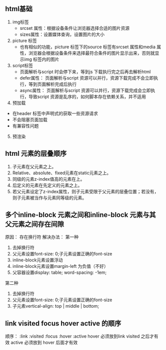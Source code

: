 ## html基础

1. img标签
	- srcset 属性：根据设备条件让浏览器选择合适的图片资源
	- sizes属性：设置媒体查询，设置图片的大小
2. picture 标签
	- 也有相似的功能，picture 标签下的source 标签有srcset 属性和media 属性，浏览器会根据设备条件来选择最符合条件的图片显示出来，否则就显示img 标签内的图片
3. script标签
	- 页面解析与script 时会停下来，等到js 下载执行完之后再去解析html
	- defer属性： 页面解析与script 资源可以并行，资源下载完成不会立即执行，等到页面解析完成后执行
	- async属性： 页面解析与script 资源可以并行，资源下载完成会立即执行，导致script 资源是乱序的，如何脚本存在依赖关系，并不适用
4. 预加载
- 在header 标签中声明式的获取一些资源请求
- 不会阻塞页面加载
- 有兼容性问题
> <link rel="preload" href="style.css" as="style" />
5. 预渲染
> <link rel="prerender" href="www.github.com/sihuanian" />

## html 元素的层叠顺序
1. 子元素在父元素之上。
2. Relative、absolute、fixed元素在static元素之上。
3. 同级的元素z-index值高的元素在上。
4. 后定义的元素在先定义的元素之上。
5. 若父元素设定了z-index属性，则子元素受限于父元素的层叠位置；若没有，则子元素被当作与元素同等级的元素。

## 多个inline-block 元素之间和inline-block 元素与其父元素之间存在间隙
原因： 存在换行符
解决办法：
第一种
1. 去掉换行符
2. 父元素设置font-size: 0;子元素设置正确的font-size
3. inline-block元素设置浮动
4. inline-block元素设置margin-left 为负值（不好）
5. 父容器设置display: table; word-spacing: -1em;

第二种
1. 去掉换行符
2. 父元素设置font-size: 0;子元素设置正确的font-size
3. 子元素vertical-align: top | middle | bottom;

## link visited focus hover active 的顺序
顺序： :link :visited :focus :hover :active
hover 必须放到link visited 之后才有效
active 必须放到 hover 后面才有效
